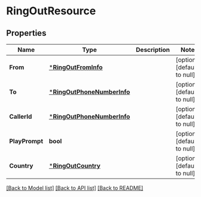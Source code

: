 # RingOutResource

## Properties
Name | Type | Description | Notes
------------ | ------------- | ------------- | -------------
**From** | [***RingOutFromInfo**](RingOutFromInfo.md) |  | [optional] [default to null]
**To** | [***RingOutPhoneNumberInfo**](RingOutPhoneNumberInfo.md) |  | [optional] [default to null]
**CallerId** | [***RingOutPhoneNumberInfo**](RingOutPhoneNumberInfo.md) |  | [optional] [default to null]
**PlayPrompt** | **bool** |  | [optional] [default to null]
**Country** | [***RingOutCountry**](RingOutCountry.md) |  | [optional] [default to null]

[[Back to Model list]](../README.md#documentation-for-models) [[Back to API list]](../README.md#documentation-for-api-endpoints) [[Back to README]](../README.md)


